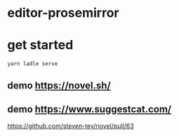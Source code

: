 # editor-prosemirror


# get started

```
yarn ladle serve 
```


## demo https://novel.sh/


## demo https://www.suggestcat.com/


https://github.com/steven-tey/novel/pull/63
